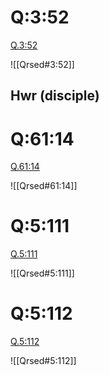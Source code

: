 
# Q:3:52

[Q.3:52](https://quran.com/3:52/tafsirs/ar-tafsir-al-tabari)

![[Qrsed#3:52]]

## Hwr (disciple)

# Q:61:14

[Q.61:14](https://quran.com/61:14/tafsirs/ar-tafsir-al-tabari)

![[Qrsed#61:14]]

# Q:5:111

[Q.5:111](https://quran.com/5:111/tafsirs/ar-tafsir-al-tabari)

![[Qrsed#5:111]]

# Q:5:112

[Q.5:112](https://quran.com/5:112/tafsirs/ar-tafsir-al-tabari)

![[Qrsed#5:112]]
